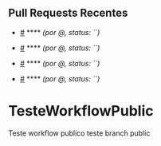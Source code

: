 ## Pull Requests Recentes
- [#]() **** _(por @, status: ``)_
- [#]() **** _(por @, status: ``)_
- [#]() **** _(por @, status: ``)_

- [#]() **** _(por @, status: ``)_

# TesteWorkflowPublic
Teste workflow publico
teste branch public

